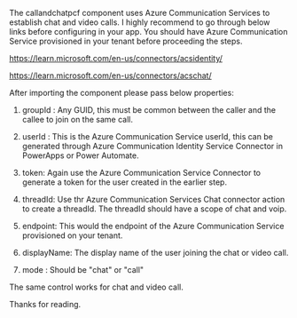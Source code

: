 The callandchatpcf component uses Azure Communication Services to establish chat and video calls. I highly recommend to go through below links before configuring in your app. You should have Azure Communication Service provisioned in your tenant before proceeding the steps.

https://learn.microsoft.com/en-us/connectors/acsidentity/

https://learn.microsoft.com/en-us/connectors/acschat/


After importing the component please 
pass below properties:

1. groupId : Any GUID, this must be common between the caller and the callee to join on the same call.

2. userId : This is the Azure Communication Service userId, this can be generated through Azure Communication Identity Service Connector in PowerApps or Power Automate.

3. token: Again use the Azure Communication Service Connector to generate a token for the user created in the earlier step.

4. threadId: Use thr Azure Communication Services Chat connector action to create a threadId. The threadId should have a scope of chat and voip.

5. endpoint: This would the endpoint of the Azure Communication Service provisioned on your tenant.

6. displayName: The display name of the user joining the chat or video call.

7. mode : Should be "chat" or "call"


The same control works for chat and video call.

Thanks for reading.
